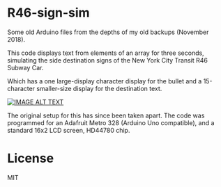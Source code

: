 # R46-sign-sim

Some old Arduino files from the depths of my old backups (November 2018).

This code displays text from elements of an array for three seconds, simulating the side destination signs of the New York City Transit R46 Subway Car.

Which has a one large-display character display for the bullet and a 15-character smaller-size display for the destination text.

[![IMAGE ALT TEXT](http://img.youtube.com/vi/bfaJKazR0tQ/0.jpg)](http://www.youtube.com/watch?v=bfaJKazR0tQ "R46 Sign")

The original setup for this has since been taken apart.
The code was programmed for an Adafruit Metro 328 (Arduino Uno compatible), and a standard 16x2 LCD screen, HD44780 chip.

# License
MIT
